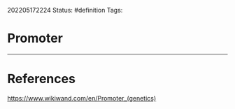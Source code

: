 202205172224
Status: #definition
Tags:

# Promoter




---
# References
https://www.wikiwand.com/en/Promoter_(genetics)